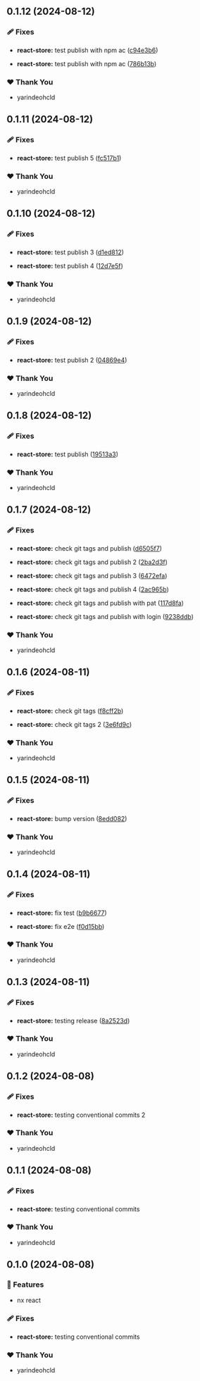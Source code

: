## 0.1.12 (2024-08-12)


### 🩹 Fixes

- **react-store:** test publish with npm ac ([c94e3b6](https://github.com/yarindeoh/react-monorepo/commit/c94e3b6))

- **react-store:** test publish with npm ac ([786b13b](https://github.com/yarindeoh/react-monorepo/commit/786b13b))


### ❤️  Thank You

- yarindeohcld

## 0.1.11 (2024-08-12)


### 🩹 Fixes

- **react-store:** test publish 5 ([fc517b1](https://github.com/yarindeoh/react-monorepo/commit/fc517b1))


### ❤️  Thank You

- yarindeohcld

## 0.1.10 (2024-08-12)


### 🩹 Fixes

- **react-store:** test publish 3 ([d1ed812](https://github.com/yarindeoh/react-monorepo/commit/d1ed812))

- **react-store:** test publish 4 ([12d7e5f](https://github.com/yarindeoh/react-monorepo/commit/12d7e5f))


### ❤️  Thank You

- yarindeohcld

## 0.1.9 (2024-08-12)


### 🩹 Fixes

- **react-store:** test publish 2 ([04869e4](https://github.com/yarindeoh/react-monorepo/commit/04869e4))


### ❤️  Thank You

- yarindeohcld

## 0.1.8 (2024-08-12)


### 🩹 Fixes

- **react-store:** test publish ([19513a3](https://github.com/yarindeoh/react-monorepo/commit/19513a3))


### ❤️  Thank You

- yarindeohcld

## 0.1.7 (2024-08-12)


### 🩹 Fixes

- **react-store:** check git tags and publish ([d6505f7](https://github.com/yarindeoh/react-monorepo/commit/d6505f7))

- **react-store:** check git tags and publish 2 ([2ba2d3f](https://github.com/yarindeoh/react-monorepo/commit/2ba2d3f))

- **react-store:** check git tags and publish 3 ([6472efa](https://github.com/yarindeoh/react-monorepo/commit/6472efa))

- **react-store:** check git tags and publish 4 ([2ac965b](https://github.com/yarindeoh/react-monorepo/commit/2ac965b))

- **react-store:** check git tags and publish with pat ([117d8fa](https://github.com/yarindeoh/react-monorepo/commit/117d8fa))

- **react-store:** check git tags and publish with login ([9238ddb](https://github.com/yarindeoh/react-monorepo/commit/9238ddb))


### ❤️  Thank You

- yarindeohcld

## 0.1.6 (2024-08-11)


### 🩹 Fixes

- **react-store:** check git tags ([f8cff2b](https://github.com/yarindeoh/react-monorepo/commit/f8cff2b))

- **react-store:** check git tags 2 ([3e6fd9c](https://github.com/yarindeoh/react-monorepo/commit/3e6fd9c))


### ❤️  Thank You

- yarindeohcld

## 0.1.5 (2024-08-11)


### 🩹 Fixes

- **react-store:** bump version ([8edd082](https://github.com/yarindeoh/react-monorepo/commit/8edd082))


### ❤️  Thank You

- yarindeohcld

## 0.1.4 (2024-08-11)


### 🩹 Fixes

- **react-store:** fix test ([b9b6677](https://github.com/yarindeoh/react-monorepo/commit/b9b6677))

- **react-store:** fix e2e ([f0d15bb](https://github.com/yarindeoh/react-monorepo/commit/f0d15bb))


### ❤️  Thank You

- yarindeohcld

## 0.1.3 (2024-08-11)


### 🩹 Fixes

- **react-store:** testing release ([8a2523d](https://github.com/yarindeoh/react-monorepo/commit/8a2523d))


### ❤️  Thank You

- yarindeohcld

## 0.1.2 (2024-08-08)


### 🩹 Fixes

- **react-store:** testing conventional commits 2


### ❤️  Thank You

- yarindeohcld

## 0.1.1 (2024-08-08)


### 🩹 Fixes

- **react-store:** testing conventional commits


### ❤️  Thank You

- yarindeohcld

## 0.1.0 (2024-08-08)


### 🚀 Features

- nx react


### 🩹 Fixes

- **react-store:** testing conventional commits


### ❤️  Thank You

- yarindeohcld